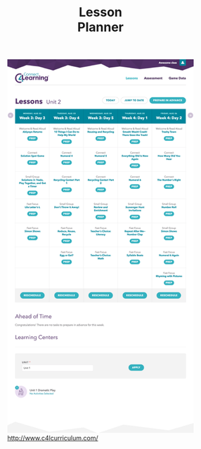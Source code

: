 <div class="screenshot__wrapper--detail">
  <header class="screenshot__header box--ruled">
    <h1 class="screenshot__heading">Lesson <br/>Planner</h1>
  </header>
  <div class="screenshots--detail">
    <figure class="screenshot screenshot--detail">
      <img src="resources/img/C4L-Planner.png" alt=" C4L Lesson Planner" class="screenshot__img">
      <figcaption><a href="http://www.c4lcurriculum.com/ class="citation">http://www.c4lcurriculum.com/</a></figcaption>
    </figure>
  </div>
</div>
